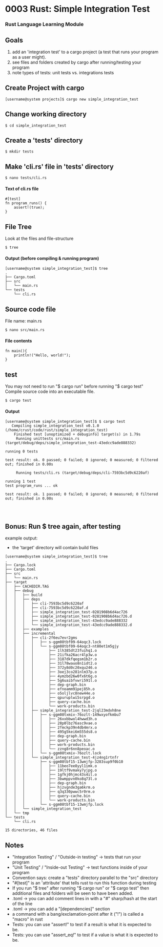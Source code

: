  # 0003 Rust: Simple Integration Test
### Rust Language Learning Module

## Goals
1. add an 'integration test' to a cargo project (a test that runs your program as a user might).
2. see files and folders created by cargo after running/testing your program
3. note types of tests: unit tests vs. integrations tests

## Create Project with cargo
```
[username@system projects]$ cargo new simple_integration_test
```

## Change working directory
```
$ cd simple_integration_test
```

## Create a 'tests' directory
```
$ mkdir tests
```

## Make 'cli.rs' file in 'tests' directory
```
$ nano tests/cli.rs
```

#### Text of cli.rs file
```
#[test]
fn program_runs() {
    assert!(true);
}
```

## File Tree
Look at the files and file-structure
```
$ tree
```
#### Output (before compiling & running program)
```
[username@system simple_integration_test]$ tree
.
├── Cargo.toml
├── src
│   └── main.rs
└── tests
    └── cli.rs
```

## Source code file
File name: main.rs
```
$ nano src/main.rs 
```
#### File contents
```
fn main(){
    println!("Hello, world!");
}
```

## test
You may not need to run "$ cargo run" before running "$ cargo test"
Compile source code into an executable file.
```
$ cargo test
```

#### Output
```
[username@system simple_integration_test]$ $ cargo test
   Compiling simple_integration_test v0.1.0 (/home/crust/code/rust/simple_integration_test)
    Finished test [unoptimized + debuginfo] target(s) in 1.79s
     Running unittests src/main.rs (target/debug/deps/simple_integration_test-43edcc9ade888332)

running 0 tests

test result: ok. 0 passed; 0 failed; 0 ignored; 0 measured; 0 filtered out; finished in 0.00s

     Running tests/cli.rs (target/debug/deps/cli-7593bc5d9c6220af)

running 1 test
test program_runs ... ok

test result: ok. 1 passed; 0 failed; 0 ignored; 0 measured; 0 filtered out; finished in 0.00s




```

## Bonus: Run $ tree again, after testing
example output:
- the 'target' directory will contain build files
```
[username@system simple_integration_test]$ tree
.
├── Cargo.lock
├── Cargo.toml
├── src
│   └── main.rs
├── target
│   ├── CACHEDIR.TAG
│   ├── debug
│   │   ├── build
│   │   ├── deps
│   │   │   ├── cli-7593bc5d9c6220af
│   │   │   ├── cli-7593bc5d9c6220af.d
│   │   │   ├── simple_integration_test-0281908b6d4ac726
│   │   │   ├── simple_integration_test-0281908b6d4ac726.d
│   │   │   ├── simple_integration_test-43edcc9ade888332
│   │   │   └── simple_integration_test-43edcc9ade888332.d
│   │   ├── examples
│   │   ├── incremental
│   │   │   ├── cli-2f6eu7evr2gms
│   │   │   │   ├── s-ggm08tbf09-64oqc3.lock
│   │   │   │   └── s-ggm08tbf09-64oqc3-nt80et1m5gjy
│   │   │   │       ├── 1lh385dt23fuihq1.o
│   │   │   │       ├── 21ifka26acr4lp3w.o
│   │   │   │       ├── 3187dkfqegsm1b2r.o
│   │   │   │       ├── 31l78wauo8n1idt2.o
│   │   │   │       ├── 372y8d0c20xqu246.o
│   │   │   │       ├── 3oej3co281nlm37p.o
│   │   │   │       ├── 4ymzbd26w0fx6t6g.o
│   │   │   │       ├── 5g6uaibfvwri591l.o
│   │   │   │       ├── dep-graph.bin
│   │   │   │       ├── efnoamm91pej85h.o
│   │   │   │       ├── o5oljlvc8new44e.o
│   │   │   │       ├── qpuruplwi5srpgd.o
│   │   │   │       ├── query-cache.bin
│   │   │   │       └── work-products.bin
│   │   │   ├── simple_integration_test-2jql23mdxh8ne
│   │   │   │   ├── s-ggm08txmiv-76ozlt-149wxyofkmbu7
│   │   │   │   │   ├── 26xxbbwol4hwwd3h.o
│   │   │   │   │   ├── 28p0lbz76asc9vae.o
│   │   │   │   │   ├── 2fmckp39n4db4mrx.o
│   │   │   │   │   ├── 495g5kei6m555ds8.o
│   │   │   │   │   ├── dep-graph.bin
│   │   │   │   │   ├── query-cache.bin
│   │   │   │   │   ├── work-products.bin
│   │   │   │   │   └── zzng8r6nn8peoac.o
│   │   │   │   └── s-ggm08txmiv-76ozlt.lock
│   │   │   └── simple_integration_test-4jz4ng1rtnfr
│   │   │       ├── s-ggm08tbf15-13wmjfp-3283sup9f0b10
│   │   │       │   ├── 11beo7ee8yyl1imk.o
│   │   │       │   ├── 19ltf9vmaky7yjpg.o
│   │   │       │   ├── 1gfkj0hjmc43s4il.o
│   │   │       │   ├── 3bwmppvn0ko8q73l.o
│   │   │       │   ├── dep-graph.bin
│   │   │       │   ├── hjzvgnde3ga6krm.o
│   │   │       │   ├── q3q330pwwc5r0rm.o
│   │   │       │   ├── query-cache.bin
│   │   │       │   └── work-products.bin
│   │   │       └── s-ggm08tbf15-13wmjfp.lock
│   │   └── simple_integration_test
│   └── tmp
└── tests
    └── cli.rs

15 directories, 46 files
```

## Notes
- "Integration Testing" / "Outside-in testing" -> tests that run your program
- "Unit Testing" / "Inside-out Testing" -> test functions inside of your program
- Convention says: create a "tests" directory parallel to the "src" directory
- "#[test]" is an 'attribute' that tells rust to run this function during testing
- If you run "$ tree" after running "$ cargo run" or "$ cargo test" then additional files and folders will be seen to have been added.
- .toml -> you can add comment lines in with a "#" sharp/hash at the start of the line
- .toml -> you can add a "[dependencies]" section
- a command with a bang/exclamation-point after it ("!") is called a "macro" in rust
- Tests: you can use "assert!" to test if a result is what it is expected to be. 
- Tests: you can use "assert_eq!" to test if a value is what it is expected to be. 
